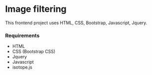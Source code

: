 # Image filtering
This frontend project uses HTML, CSS, Bootstrap, Javascript, Jquery. 

### Requirements 

- HTML 
- CSS (Bootstrap CSS)
- Jquery
- Javascript
- isotope.js
